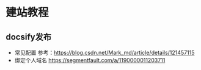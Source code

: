 # 建站教程
## docsify发布
-  常见配置
参考：https://blog.csdn.net/Mark_md/article/details/121457115
- 绑定个人域名
https://segmentfault.com/a/1190000011203711
